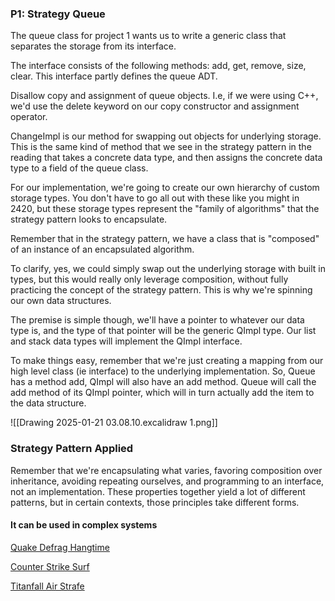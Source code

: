### P1: Strategy Queue

The queue class for project 1 wants us to write a generic class that separates the storage from its interface. 

The interface consists of the following methods: add, get, remove, size, clear. This interface partly defines the queue ADT.

Disallow copy and assignment of queue objects. I.e, if we were using C++, we'd use the delete keyword on our copy constructor and assignment operator.

ChangeImpl is our method for swapping out objects for underlying storage. This is the same kind of method that we see in the strategy pattern in the reading that takes a concrete data type, and then assigns the concrete data type to a field of the queue class.

For our implementation, we're going to create our own hierarchy of custom storage types. You don't have to go all out with these like you might in 2420, but these storage types represent the "family of algorithms" that the strategy pattern looks to encapsulate. 

Remember that in the strategy pattern, we have a class that is "composed" of an instance of an encapsulated algorithm. 

To clarify, yes, we could simply swap out the underlying storage with built in types, but this would really only leverage composition, without fully practicing the concept of the strategy pattern. This is why we're spinning our own data structures. 

The premise is simple though, we'll have a pointer to whatever our data type is, and the type of that pointer will be the generic QImpl type. Our list and stack data types will implement the QImpl interface. 

To make things easy, remember that we're just creating a mapping from our high level class (ie interface) to the underlying implementation. So, Queue has a method add, QImpl will also have an add method. Queue will call the add method of its QImpl pointer, which will in turn actually add the item to the data structure.

![[Drawing 2025-01-21 03.08.10.excalidraw 1.png]]

### Strategy Pattern Applied
Remember that we're encapsulating what varies, favoring composition over inheritance, avoiding repeating ourselves, and programming to an interface, not an implementation. These properties together yield a lot of different patterns, but in certain contexts, those principles take different forms.

#### It can be used in complex systems

[Quake Defrag Hangtime](https://www.youtube.com/watch?v=9lOlPq_Ys3U)

[Counter Strike Surf](https://www.youtube.com/watch?v=3E9TOZrSYIA)

[Titanfall Air Strafe](https://www.youtube.com/watch?v=iS6QKAdny8U)